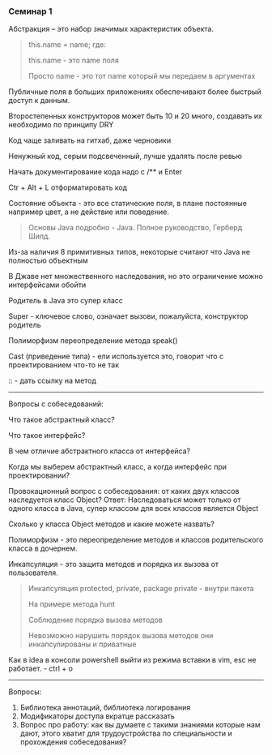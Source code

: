 ### Семинар 1

Абстракция – это набор значимых характеристик объекта.

>this.name = name; где:
> 
>   this.name - это name поля
> 
>   Просто name - это тот name который мы передаем в аргументах

Публичные поля в больших приложениях обеспечивают более быстрый доступ к данным.

Второстепенных конструкторов может быть 10 и 20 много, создавать их необходимо по принципу DRY

Код чаще заливать на гитхаб, даже черновики

Ненужный код, серым подсвеченный, лучше удалять после ревью

Начать документирование кода надо с /** и Enter

Ctr + Alt + L отформатировать код

Состояние объекта - это все статические поля, в плане постоянные например цвет, а не действие или поведение.

>Основы Java подробно - Java. Полное руководство, Герберд Шилд.

Из-за наличия 8 примитивных типов, некоторые считают что Java не полностью объектным

В Джаве нет множественного наследования, но это ограничение можно интерфейсами обойти

Родитель в Java это супер класс

Super - ключевое слово, означает вызови, пожалуйста, конструктор родитель

Полиморфизм переопределение метода speak()

Cast (приведение типа) - ели используется это, говорит что с проектированием что-то не так

:: - дать ссылку на метод

---

Вопросы с собеседований:

Что такое абстрактный класс? 

Что такое интерфейс?

В чем отличие абстрактного класса от интерфейса?

Когда мы выберем абстрактный класс, а когда интерфейс при проектировании?

Провокационный вопрос с собеседования: от каких двух классов наследуется класс Object? Ответ: Наследоваться может только от одного класса в Java, супер классом для всех классов является Object

Сколько у класса Object методов и какие можете назвать?

Полиморфизм - это переопределение методов и классов родительского класса в дочернем.

Инкапсуляция - это защита методов и порядка их вызова от пользователя.

> Инкапсуляция protected, private, package private - внутри пакета
> 
> На примере метода hunt
> 
> Соблюдение порядка вызова методов
> 
> Невозможно нарушить порядок вызова методов они инкапсулированы и приватные

Как в idea в консоли powershell выйти из режима вставки в vim, esc не работает. - ctrl + o

---

Вопросы:

1. Библиотека аннотаций, библиотека логирования
2. Модификаторы доступа вкратце рассказать
3. Вопрос про работу: как вы думаете с такими знаниями которые нам дают, этого хватит для трудоустройства по специальности и прохождения собеседования?